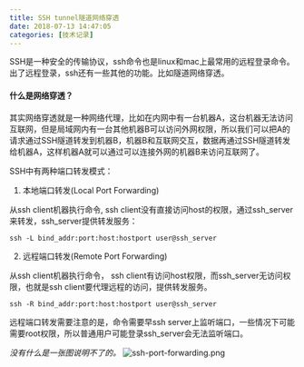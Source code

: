 ```yaml
---
title: SSH tunnel隧道网络穿透
date: 2018-07-13 14:47:05
categories: [技术记录]
---
```



SSH是一种安全的传输协议，ssh命令也是linux和mac上最常用的远程登录命令。出了远程登录，ssh还有一些其他的功能。比如隧道网络穿透。

#### 什么是网络穿透？

其实网络穿透就是一种网络代理，比如在内网中有一台机器A，这台机器无法访问互联网，但是局域网内有一台其他机器B可以访问外网权限，所以我们可以把A的请求通过SSH隧道转发到机器B，机器B和互联网交互，数据再通过SSH隧道转发给机器A，这样机器A就可以通过可以连接外网的机器B来访问互联网了。

SSH中有两种端口转发模式：

1. 本地端口转发(Local Port Forwarding)

从ssh client机器执行命令, ssh client没有直接访问host的权限，通过ssh_server来转发，ssh_server提供转发服务：
```
ssh -L bind_addr:port:host:hostport user@ssh_server
```

2. 远程端口转发(Remote Port Forwarding)

从ssh client机器执行命令， ssh client有访问host权限，而ssh_server无访问权限，也就是ssh client要代理远程的访问，提供转发服务。
```
ssh -R bind_addr:port:host:hostport user@ssh_server
```
远程端口转发需要注意的是，命令需要早ssh server上监听端口，一些情况下可能需要root权限，所以普通用户可能登录ssh_server会无法监听端口。

*没有什么是一张图说明不了的。*
![ssh-port-forwarding.png](http://www.dirk-loss.de/ssh-port-forwarding.png)

